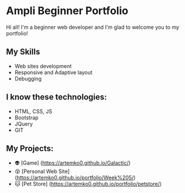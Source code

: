 # Ampli Beginner Portfolio

Hi all! I'm a beginner web developer and I'm glad to welcome you to my portfolio!

## My Skills

* Web sites development
* Responsive and Adaptive layout
* Debugging

## I know these technologies:

* HTML, CSS, JS
* Bootstrap
* JQuery
* GIT

## My Projects:

* :alien: [Game] (https://artemko0.github.io/Galactic/)
* :dizzy_face: [Personal Web Site] (https://artemko0.github.io/portfolio/Week%205/)
* :cat: [Pet Store] (https://artemko0.github.io/portfolio/petstore/)
